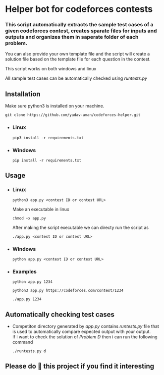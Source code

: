 # Helper bot for codeforces contests

### This script automatically extracts the sample test cases of a given codeforces contest, creates sparate files for inputs and outputs and organizes them in saperate folder of each problem.

You can also provide your own template file and the script will create a solution file based on the template file for each question in the contest.

This script works on both windows and linux

All sample test cases can be automatically checked using *runtests.py*

## Installation
Make sure python3 is installed on your machine.
```
git clone https://github.com/yadav-aman/codeforces-helper.git
```
- ### Linux
    ```
    pip3 install -r requirements.txt
    ```
- ### Windows 
    ```
    pip install -r requirements.txt
    ```

## Usage
- ### Linux
    ```
    python3 app.py <contest ID or contest URL>
    ```
    Make an executable in linux
    ```
    chmod +x app.py
    ```
    After making the script executable we can directy run the script as
    ```
    ./app.py <contest ID or contest URL>
    ```

- ### Windows 
    ```
    python app.py <contest ID or contest URL>
    ```
- ### Examples
    ```
    python app.py 1234 
    ```
    ```
    python3 app.py https://codeforces.com/contest/1234
    ```
    ```
    ./app.py 1234
    ```

## Automatically checking test cases
- Competiton directory generated by *app.py* contains *runtests.py* file that is used to automatically compare expected output with your output.<br/>
If i want to check the solution of *Problem D* then i can run the following command
    ```
    ./runtests.py d
    ```


## Please do 🌟 this project if you find it interesting 